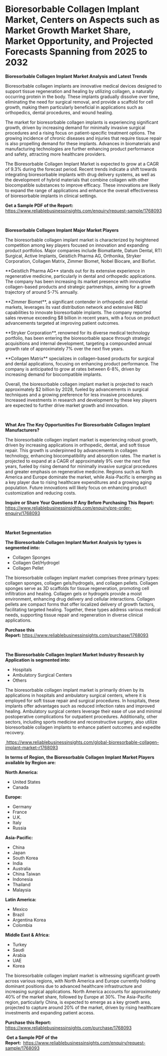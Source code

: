 <p><h1>Bioresorbable Collagen Implant Market, Centers on Aspects such as Market Growth Market Share, Market Opportunity, and Projected Forecasts Spanning from 2025 to 2032</h1></p><p><strong>Bioresorbable Collagen Implant Market Analysis and Latest Trends</strong></p>
<p><p>Bioresorbable collagen implants are innovative medical devices designed to support tissue regeneration and healing by utilizing collagen, a naturally occurring protein in the body. These implants gradually dissolve over time, eliminating the need for surgical removal, and provide a scaffold for cell growth, making them particularly beneficial in applications such as orthopedics, dental procedures, and wound healing.</p><p>The market for bioresorbable collagen implants is experiencing significant growth, driven by increasing demand for minimally invasive surgical procedures and a rising focus on patient-specific treatment options. The growing incidence of chronic diseases and injuries that require tissue repair is also propelling demand for these implants. Advances in biomaterials and manufacturing technologies are further enhancing product performance and safety, attracting more healthcare providers.</p><p>The Bioresorbable Collagen Implant Market is expected to grow at a CAGR of 9.3% during the forecast period. Recent trends indicate a shift towards integrating bioresorbable implants with drug delivery systems, as well as the development of hybrid materials that combine collagen with other biocompatible substances to improve efficacy. These innovations are likely to expand the range of applications and enhance the overall effectiveness of bioresorbable implants in clinical settings.</p></p>
<p><strong>Get a Sample PDF of the Report:&nbsp;</strong> <a href="https://www.reliablebusinessinsights.com/enquiry/request-sample/1768093?utm_campaign=2811&utm_medium=2&utm_source=Github&utm_content=ia&utm_term=14042025&utm_id=bioresorbable-collagen-implant">https://www.reliablebusinessinsights.com/enquiry/request-sample/1768093</a></p>
<p>&nbsp;</p>
<p><strong>Bioresorbable Collagen Implant Major Market Players</strong></p>
<p><p>The bioresorbable collagen implant market is characterized by heightened competition among key players focused on innovation and expanding product portfolios. Major companies include Biomatlante, Datum Dental, RTI Surgical, Active Implants, Geistlich Pharma AG, Orthonika, Stryker Corporation, Collagen Matrix, Zimmer Biomet, Nobel Biocare, and Biofixt.</p><p>**Geistlich Pharma AG** stands out for its extensive experience in regenerative medicine, particularly in dental and orthopedic applications. The company has been increasing its market presence with innovative collagen-based products and strategic partnerships, aiming for a growth trajectory of around 5-7% annually.</p><p>**Zimmer Biomet**, a significant contender in orthopedic and dental markets, leverages its vast distribution network and extensive R&D capabilities to innovate bioresorbable implants. The company reported sales revenue exceeding $8 billion in recent years, with a focus on product advancements targeted at improving patient outcomes.</p><p>**Stryker Corporation**, renowned for its diverse medical technology portfolio, has been entering the bioresorbable space through strategic acquisitions and internal development, targeting a compounded annual growth rate of approximately 7% over the next five years. </p><p>**Collagen Matrix** specializes in collagen-based products for surgical and dental applications, focusing on enhancing product performance. The company is anticipated to grow at rates between 6-8%, driven by increasing demand for biocompatible implants.</p><p>Overall, the bioresorbable collagen implant market is projected to reach approximately $2 billion by 2028, fueled by advancements in surgical techniques and a growing preference for less invasive procedures. Increased investments in research and development by these key players are expected to further drive market growth and innovation.</p></p>
<p>&nbsp;</p>
<p><strong>What Are The Key Opportunities For Bioresorbable Collagen Implant Manufacturers?</strong></p>
<p><p>The bioresorbable collagen implant market is experiencing robust growth, driven by increasing applications in orthopedic, dental, and soft tissue repair. This growth is underpinned by advancements in collagen technology, enhancing biocompatibility and absorption rates. The market is projected to expand at a CAGR of approximately 9% over the next five years, fueled by rising demand for minimally invasive surgical procedures and greater emphasis on regenerative medicine. Regions such as North America and Europe dominate the market, while Asia-Pacific is emerging as a key player due to rising healthcare expenditures and a growing aging population. Future innovations will likely focus on enhancing product customization and reducing costs.</p></p>
<p><strong>Inquire or Share Your Questions If Any Before Purchasing This Report:</strong> <a href="https://www.reliablebusinessinsights.com/enquiry/pre-order-enquiry/1768093?utm_campaign=2811&utm_medium=2&utm_source=Github&utm_content=ia&utm_term=14042025&utm_id=bioresorbable-collagen-implant">https://www.reliablebusinessinsights.com/enquiry/pre-order-enquiry/1768093</a></p>
<p>&nbsp;</p>
<p><strong>Market Segmentation</strong></p>
<p><strong>The Bioresorbable Collagen Implant Market Analysis by types is segmented into:</strong></p>
<p><ul><li>Collagen Sponges</li><li>Collagen Gel/Hydrogel</li><li>Collagen Pellet</li></ul></p>
<p><p>The bioresorbable collagen implant market comprises three primary types: collagen sponges, collagen gels/hydrogels, and collagen pellets. Collagen sponges serve as 3D scaffolds for tissue regeneration, promoting cell infiltration and healing. Collagen gels or hydrogels provide a moist environment, enhancing drug delivery and cellular interactions. Collagen pellets are compact forms that offer localized delivery of growth factors, facilitating targeted healing. Together, these types address various medical needs, supporting tissue repair and regeneration in diverse clinical applications.</p></p>
<p><strong>Purchase this Report:&nbsp;</strong><a href="https://www.reliablebusinessinsights.com/purchase/1768093?utm_campaign=2811&utm_medium=2&utm_source=Github&utm_content=ia&utm_term=14042025&utm_id=bioresorbable-collagen-implant">https://www.reliablebusinessinsights.com/purchase/1768093</a></p>
<p>&nbsp;</p>
<p><strong>The Bioresorbable Collagen Implant Market Industry Research by Application is segmented into:</strong></p>
<p><ul><li>Hospitals</li><li>Ambulatory Surgical Centers</li><li>Others</li></ul></p>
<p><p>The bioresorbable collagen implant market is primarily driven by its applications in hospitals and ambulatory surgical centers, where it is employed for soft tissue repair and surgical procedures. In hospitals, these implants offer advantages such as reduced infection rates and improved healing. Ambulatory surgical centers leverage their ease of use and minimal postoperative complications for outpatient procedures. Additionally, other sectors, including sports medicine and reconstructive surgery, also utilize bioresorbable collagen implants to enhance patient outcomes and expedite recovery.</p></p>
<p><a href="https://www.reliablebusinessinsights.com/global-bioresorbable-collagen-implant-market-r1768093?utm_campaign=2811&utm_medium=2&utm_source=Github&utm_content=ia&utm_term=14042025&utm_id=bioresorbable-collagen-implant">&nbsp;https://www.reliablebusinessinsights.com/global-bioresorbable-collagen-implant-market-r1768093</a></p>
<p><strong>In terms of Region, the Bioresorbable Collagen Implant Market Players available by Region are:</strong></p>
<p>
    <p> <strong> North America: </strong>
        <ul>
            <li>United States</li>
            <li>Canada</li>
        </ul>
        </p> 
    <p> <strong> Europe: </strong>
        <ul>
            <li>Germany</li>
            <li>France</li>
            <li>U.K.</li>
            <li>Italy</li>
            <li>Russia</li>
        </ul>
        </p> 
    <p> <strong> Asia-Pacific: </strong>
        <ul>
            <li>China</li>
            <li>Japan</li>
            <li>South Korea</li>
            <li>India</li>
            <li>Australia</li>
            <li>China Taiwan</li>
            <li>Indonesia</li>
            <li>Thailand</li>
            <li>Malaysia</li>
        </ul>
        </p> 
    <p> <strong> Latin America: </strong>
        <ul>
            <li>Mexico</li>
            <li>Brazil</li>
            <li>Argentina Korea</li>
            <li>Colombia</li>
        </ul>
        </p> 
    <p> <strong> Middle East & Africa: </strong>
        <ul>
            <li>Turkey</li>
            <li>Saudi</li>
            <li>Arabia</li>
            <li>UAE</li>
            <li>Korea</li>
        </ul>
    </p>
    </p>
<p><p>The bioresorbable collagen implant market is witnessing significant growth across various regions, with North America and Europe currently holding dominant positions due to advanced healthcare infrastructure and increasing surgical applications. North America accounts for approximately 40% of the market share, followed by Europe at 30%. The Asia-Pacific region, particularly China, is expected to emerge as a key growth area, projected to capture around 20% of the market, driven by rising healthcare investments and expanding patient access.</p></p>
<p><strong>Purchase this Report: </strong><a href="https://www.reliablebusinessinsights.com/purchase/1768093?utm_campaign=2811&utm_medium=2&utm_source=Github&utm_content=ia&utm_term=14042025&utm_id=bioresorbable-collagen-implant">https://www.reliablebusinessinsights.com/purchase/1768093</a></p>
<p>&nbsp;<strong>Get a Sample PDF of the Report:&nbsp;&nbsp;</strong><a href="https://www.reliablebusinessinsights.com/enquiry/request-sample/1768093?utm_campaign=2811&utm_medium=2&utm_source=Github&utm_content=ia&utm_term=14042025&utm_id=bioresorbable-collagen-implant">https://www.reliablebusinessinsights.com/enquiry/request-sample/1768093</a></p>
<p><strong></strong></p>
<p><p></p><p></p><p></p></p>